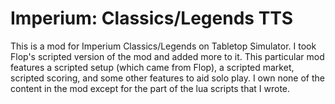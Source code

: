 # Imperium: Classics/Legends TTS
This is a mod for Imperium Classics/Legends on Tabletop Simulator. I took Flop's scripted version of the mod and added more to it. This particular mod features a scripted setup (which came from Flop), a scripted market, scripted scoring, and some other features to aid solo play. I own none of the content in the mod except for the part of the lua scripts that I wrote.
